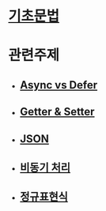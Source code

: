 # [기초문법](https://github.com/Whoknow77/StudyNote/blob/master/js/grammar/grammar.md)

# 관련주제

   - ## [Async vs Defer](https://github.com/Whoknow77/StudyNote/blob/master/js/Subject.md/async_defer.md)

   - ## [Getter & Setter](https://github.com/Whoknow77/StudyNote/blob/master/js/Subject.md/getter_setter.md)

   - ## [JSON](https://github.com/Whoknow77/StudyNote/blob/master/js/Subject.md/json.md)

   - ## [비동기 처리](https://github.com/Whoknow77/StudyNote/blob/master/js/Subject.md/async_sync.md)

   - ## [정규표현식](./Subject.md/reg.md)


   





